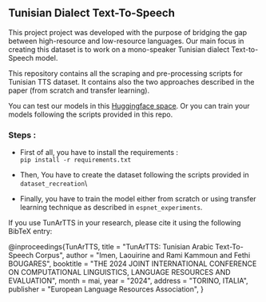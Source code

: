 ## Tunisian Dialect Text-To-Speech

This project project was developed with the purpose of bridging the gap between high-resource and low-resource languages. Our main focus in creating this dataset is to work on a mono-speaker Tunisian dialect Text-to-Speech model. 

This repository contains all the scraping and pre-processing scripts for Tunisian TTS dataset. It contains also the two approaches described in the paper (from scratch and transfer learning). 


You can test our models in this [Huggingface space](https://huggingface.co/spaces/Elyadata/TunArTTS). Or you can train your models following the scripts provided in this repo.

### Steps : 
- First of all, you have to install the requirements : \
     `pip install -r requirements.txt`

- Then, You have to create the dataset following the scripts provided in `dataset_recreation`\
- Finally, you have to train the model either from scratch or using transfer learning technique as described in `espnet_experiments`.


If you use TunArTTS in your research, please cite it using the following BibTeX entry:

@inproceedings{TunArTTS,
    title = "TunArTTS: Tunisian Arabic Text-To-Speech Corpus",
    author = "Imen, Laouirine and Rami Kammoun  and Fethi BOUGARES",
    booktitle = "THE 2024 JOINT INTERNATIONAL CONFERENCE ON COMPUTATIONAL LINGUISTICS, LANGUAGE RESOURCES AND EVALUATION",
    month = mai,
    year = "2024",
    address = "TORINO, ITALIA",
    publisher = "European Language Resources Association",
    }
